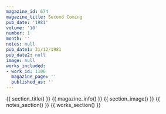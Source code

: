 ```yaml
---
magazine_id: 674
magazine_title: Second Coming
pub_date: '1981'
volume: '10'
number: 1
month: ''
notes: null
pub_date1: 31/12/1981
pub_date2: null
image: null
works_included:
- work_id: 1106
  magazine_page: ''
  published_as: ''
---
```


{{ section_title() }}
{{ magazine_info() }}
{{ section_image() }}
{{ notes_section() }}
{{ works_section() }}

